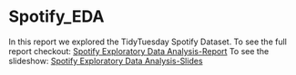 # Spotify_EDA

In this report we explored the TidyTuesday Spotify Dataset. To see the full report checkout:
<a href="https://github.com/Jainlo/Spotify_EDA"></a>
[Spotify Exploratory Data Analysis-Report](./Spotify_EDA.html)
To see the slideshow:
<a href="https://github.com/Jainlo/Spotify_EDA"></a>
[Spotify Exploratory Data Analysis-Slides](./SSH_presentation.html)
